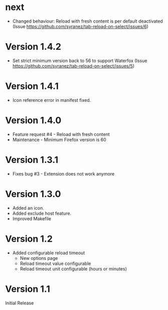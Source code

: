 # next

* Changed behaviour: Reload with fresh content is per default deactivated (Issue https://github.com/syranez/tab-reload-on-select/issues/6)

# Version 1.4.2

* Set strict minimum version back to 56 to support Waterfox (Issue https://github.com/syranez/tab-reload-on-select/issues/5)

# Version 1.4.1

* Icon reference error in manifest fixed.

# Version 1.4.0

* Feature request #4 - Reload with fresh content
* Maintenance - Minimum Firefox version is 60

# Version 1.3.1

* Fixes bug #3 - Extension does not work anymore

# Version 1.3.0

* Added an icon.
* Added exclude host feature.
* Improved Makefile

# Version 1.2

* Added configurable reload timeout
    * New options page
    * Reload timeout value configurable
    * Reload timeout unit configurable (hours or minutes)

# Version 1.1

Initial Release
